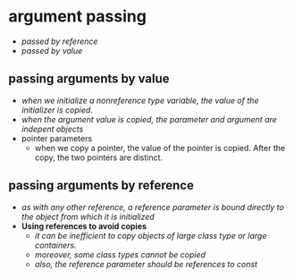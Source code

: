 #   argument passing
  * *passed by reference*
  * *passed by value*
##  passing arguments by value
  - *when we initialize a nonreference type variable, the value of the initializer is copied*.
  - *when the argument value is copied, the parameter and argument are indepent objects*
  - pointer parameters
    - when we copy a pointer, the value of the pointer is copied. After the copy, the two pointers are distinct.
##  passing arguments by reference
  - *as with any other reference, a reference parameter is bound directly to the object from which it is initialized*
  - **Using references to avoid copies**
    -  *it can be inefficient to copy objects of large class type or large containers.*
    -  *moreover, some class types cannot be copied*
    -  *also, the reference parameter should be references to const*
